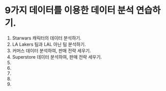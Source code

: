 # 9가지 데이터를 이용한 데이터 분석 연습하기.

1. Starwars 캐릭터의 데이터 분석하기.
2. LA Lakers 팀과 LAL 아닌 팀 분석하기.
3. 커머스 데이터 분석하여, 판매 전략 세우기.
4. Superstore 데이터 분석하여, 판매 전략 세우기.
5.
6.
7.
8.
9.
